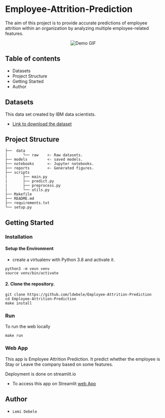# Employee-Attrition-Prediction
The aim of this project is to provide accurate predictions of employee attrition within an organization by analyzing multiple employee-related features.

<p align="center">
  <img src="./demo/demo.gif" alt="Demo GIF">
</p>

## Table of contents
- Datasets
- Project Structure
- Getting Started
- Author

## Datasets
This data set created by IBM data scientists.
- [Link to download the dataset](https://zenodo.org/record/4088439#.Y9Y3rtJBwUE)

## Project Structure 

    ├──  data
    |       └── raw    <- Raw datasets.
    ├── models         <- saved models.
    ├── notebooks      <- Jupyter notebooks.
    ├── reports        <- Generated figures.
    ├── scripts
    |       ├── main.py
    |       ├── predict.py
    |       ├── preprocess.py
    |       └── utils.py 
    ├── Makefile
    ├── README.md
    ├── requirements.txt
    └── setup.py
    
## Getting Started
### Installation
#### Setup the Environment
- create a virtualenv with Python 3.8 and activate it.
```
python3 -m vevn venv
source venv/bin/activate
```
#### 2. Clone the repository.
```
git clone https://github.com/ldebele/Employee-Attrition-Prediction
cd Employee-Attrition-Prediction 
make install
```
### Run
To run the web locally
```
make run
``` 
### Web App 
This app is Employee Attrition Prediction. It predict whether the employee is Stay or Leave the company based on some features.

Deployment is done on streamlit.io 
- To access this app on Streamlit [web App](https://ldebele-employeeattritionprediction.streamlit.app/)
## Author
- `Lemi Debele`